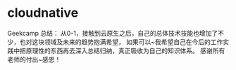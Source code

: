 # cloudnative
Geekcamp
总结：
从0-1，接触到云原生之后，自己的总体技术技能也增加了不少，也对这块领域及未来的趋势抱满希望，
如果可以~我希望自己在今后的工作实践中把原理性的东西再去深入总结归纳，真正吸收为自己的知识体系。
感谢所有老师的付出~感恩！
